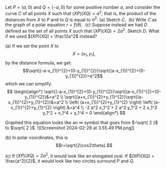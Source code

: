 Let $P = (a,0)$ and $Q = (-a,0)$ for some positive number $a$, and consider the curve $C$ of all points $X$ such that $(XP)(XQ) = a^2$; that is, the product of the distances from $X$ to $P$ and to $Q$ is equal to $a^2$.
(a) Sketch $C$.  
(b) Write $C$ as the graph of a polar equation $r = f(\theta)$.  
(c) Suppose instead we had $D$ defined as the set of all points $X$ such that $(XP)(XQ) = 2a^2$. Sketch $D$. What if we used $(XP)(XQ) = \frac12a^2$ instead?

(a)
If we set the point $X$ to $$X = (x_{1}, y_{1}),$$by the distance formula, we get: 
$$\sqrt{(-a-x_{1})^{2}+(0-y_{1})^{2}}\sqrt{(a-x_{1})^{2}+(0-y_{1})^{2}}=a^2$$ which we can simplify.
$$
\begin{align*}
\sqrt{(-a-x_{1})^{2}+(0-y_{1})^{2}}\sqrt{(a-x_{1})^{2}+(0-y_{1})^{2}}&=a^2 \\
\sqrt{(a+x_{1})^{2}+y_{1}^{2}}\sqrt{(a-x_{1})^{2}+y_{1}^{2}}&=a^2 \\
\left( (a+x_{1})^{2}+y_{1}^{2} \right) \left( (a-x_{1})^{2}+y_{1}^{2} \right) &=a^4 \\
-2 a^2 x_1^2 + 2 a^2 y_1^2 + 2 x_1^2 y_1^2 + x_1^4 + y_1^4 = 0
\end{align*}
$$

Graphed this equation looks like an $\infty$ symbol that goes from $-\sqrt{ 2 }$ to $\sqrt{ 2 }$.
![[Screenshot 2024-02-28 at 3.55.49 PM.png]]

(b)
In polar coordinates, this is
$$r=\sqrt{2\cos2\theta}.$$

(c)
If $(XP)(XQ) = 2a^2$, it would look like an elongated oval.
If $(XP)(XQ) = \frac{a^2}{2}$, it would look like two circles surround $P$ and $Q$. 